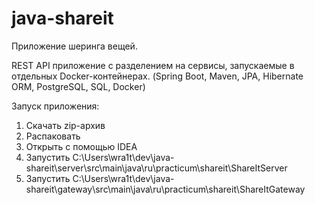 # java-shareit
Приложение шеринга вещей.

REST API приложение c разделением на сервисы, запускаемые в отдельных Docker-контейнерах. (Spring Boot, Maven, JPA, Hibernate ORM, PostgreSQL, SQL, Docker)

Запуск приложения:
1) Скачать zip-архив
2) Распаковать
3) Открыть с помощью IDEA
4) Запустить C:\Users\wra1t\dev\java-shareit\server\src\main\java\ru\practicum\shareit\ShareItServer
5) Запустить C:\Users\wra1t\dev\java-shareit\gateway\src\main\java\ru\practicum\shareit\ShareItGateway

